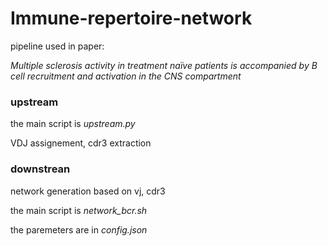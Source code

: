 # Immune-repertoire-network

pipeline used in paper:

*Multiple sclerosis activity in treatment naïve patients is accompanied by B cell recruitment and activation in the CNS compartment*

### upstream

the main script is *upstream.py*

VDJ assignement, cdr3 extraction

### downstrean

network generation based on vj, cdr3

the main script is *network_bcr.sh*

the paremeters are in  *config.json* 



